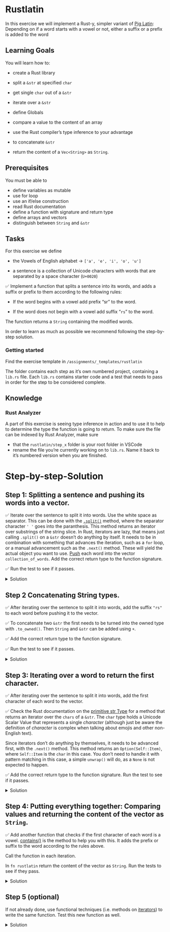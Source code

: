 # Rustlatin

In this exercise we will implement a Rust-y, simpler variant of [Pig
Latin](https://en.wikipedia.org/wiki/Pig_Latin): Depending on if a word
starts with a vowel or not, either a suffix or a prefix is added to the
word

## Learning Goals

You will learn how to:

-   create a Rust library

-   split a `&str` at specified `char`

-   get single `char` out of a `&str`

-   iterate over a `&str`

-   define Globals

-   compare a value to the content of an array

-   use the Rust compiler’s type inference to your advantage

-   to concatenate `&str`

-   return the content of a `Vec<String>` as `String`.

## Prerequisites

You must be able to 
* define variables as mutable 
* use for loop 
* use an if/else construction 
* read Rust documentation 
* define a function with signature and return type 
* define arrays and vectors 
* distinguish between `String` and `&str`

## Tasks

For this exercise we define

- the Vowels of English alphabet → `['a', 'e', 'i', 'o', 'u']`

- a sentence is a collection of Unicode characters with words that are separated by a space character (`U+0020`)

✅ Implement a function that splits a sentence into its words, and adds a suffix or prefix to them according to the following rules:

- If the word begins with a vowel add prefix “sr” to the word.

- If the word does not begin with a vowel add suffix “`rs`” to the word.

The function returns a `String` containing the modified words.

In order to learn as much as possible we recommend following the step-by-step solution.

### Getting started

Find the exercise template in `/assignments/_templates/rustlatin`

The folder contains each step as it’s own numbered project, containing a `lib.rs` file. Each `lib.rs` contains starter code and a test that needs to pass in order for the step to be considered complete.

## Knowledge
### Rust Analyzer

A part of this exercise is seeing type inference in action and to use it to help to determine the type the function is going to return. To make sure the file can be indexed by Rust Analyzer, make sure 

* that the `rustlatin/step_x` folder is your root folder in VSCode
* rename the file you’re currently working on to `lib.rs`. Name it back to it’s numbered version when you are finished.

# Step-by-step-Solution

## Step 1: Splitting a sentence and pushing its words into a vector.

✅ Iterate over the sentence to split it into words. Use the white space as
separator. This can be done with the
[`.split()`](https://doc.rust-lang.org/std/primitive.str.html#method.split)
method, where the separator character `' '` goes into the paranthesis.
This method returns an iterator over substrings of the string slice. In
Rust, iterators are lazy, that means just calling `.split()` on a `&str`
doesn’t do anything by itself. It needs to be in combination with
something that advances the iteration, such as a `for` loop, or a manual
advancement such as the `.next()` method. These will yield the actual
object you want to use. [Push](https://doc.rust-lang.org/std/vec/struct.Vec.html#method.push) each word into the vector `collection_of_words`. Add the correct return type to the function signature.

✅ Run the test to see if it passes.

<details>
  <summary>Solution</summary>

```rust
fn rustlatin(sentence: &str) -> Vec<&str> {
    let mut collection_of_words = Vec::new();

    for word in sentence.split(' ') {
            collection_of_words.push(word);
    };

    collection_of_words
}
```
</details>

## Step 2 Concatenating String types.

✅ After iterating over the sentence to split it into words, add the suffix
`"rs"` to each word before pushing it to the vector. 

✅ To concatenate two
`&str` the first needs to be turned into the owned type with `.to_owned()`. Then `String` and `&str` can be added using `+`. 

✅ Add the correct return type to the function signature. 

✅ Run the test to see if it passes.

<details>
  <summary>Solution</summary>

```rust
fn rustlatin(sentence: &str) -> Vec<String> {
    let mut collection_of_words = Vec::new();

    for word in sentence.split(' ') {
            collection_of_mod_words.push(word.to_owned() + "rs")

    };
    collection_of_words
}
```
</details>

## Step 3: Iterating over a word to return the first character.

✅ After iterating over the sentence to split it into words, add the first
character of each word to the vector.

✅ Check the Rust documentation on the [primitive str Type](https://doc.rust-lang.org/std/primitive.str.html#) for a method that returns an iterator over the `chars` of a `&str`. The `char` type holds a Unicode Scalar Value that represents a single *character* (although just be aware the definition of *character* is complex when talking about emojis and other non-English text).

Since iterators don’t do anything by themselves, it needs to be advanced first, with the `.next()` method. This method returns an `Option(Self::Item)`, where `Self::Item` is the `char` in this case. You don’t need to handle it with pattern matching in this case, a simple `unwrap()` will do, as a `None` is not expected to happen.

✅ Add the correct return type to the function signature. Run the test to
see if it passes.

<details>
  <summary>Solution</summary>

```rust
fn rustlatin(sentence: &str) -> Vec<char> {
    let mut collection_of_chars = Vec::new();

    for word in sentence.split(' ') {
        let first_char = word.chars().next().unwrap();
        collection_of_chars.push(first_char);
    };
    collection_of_chars
}
```
</details>

## Step 4: Putting everything together: Comparing values and returning the content of the vector as `String`.

✅ Add another function that checks if the first character of each word is a vowel.
[contains()](https://doc.rust-lang.org/std/primitive.slice.html#method.contains)
is the method to help you with this. It adds the prefix or suffix to the word according to the rules above.

Call the function in each iteration.

In `fn rustlatin` return the content of the vector as `String`. Run the tests to see if they pass.

<details>
  <summary>Solution</summary>

```rust
fn latinize(word: &str) -> String {
    let first_char_of_word = word.chars().next().unwrap();
    if VOWELS.contains(&first_char_of_word) {
        "sr".to_string() + word
    } else {
        word.to_string() + "rs"
    }
}
```
</details>

## Step 5 (optional)

If not already done, use functional techniques (i.e. methods on [iterators](https://doc.rust-lang.org/std/iter/trait.Iterator.html)) to write the same function. Test this new function as well.

<details>
  <summary>Solution</summary>

```rust
fn rustlatin_match(sentence: &str) -> String {
    // transform incoming words vector to rustlatined outgoing
    let new_words: Vec<_> = sentence
        .split(' ')
        .into_iter()
        .map(|word| {
            let first_char_of_word = word.chars().next().unwrap();
            if VOWELS.contains(&first_char_of_word) {
                "sr".to_string() + word
            } else {
                word.to_string() + "rs"
            }
        })
        .collect();

    new_words.join(" ")
}
```
</details>
